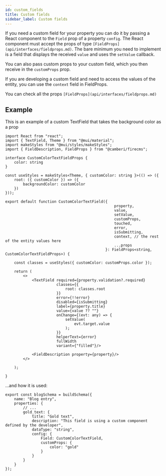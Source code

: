 ```yaml
---
id: custom_fields
title: Custom fields
sidebar_label: Custom fields
---
```


If you need a custom field for your property you can do it by passing a React
component to the `Field` prop of a property `config`. The React component must
accept the props of type `[FieldProps](api/interfaces/fieldprops.md)`.
The bare minimum you need to implement
is a field that displays the received `value` and uses the `setValue` callback.

You can also pass custom props to your custom field, which you then receive in
the `customProps` prop.

If you are developing a custom field and need to access the values of the
entity, you can use the `context` field in FieldProps.

You can check all the props `[FieldProps](api/interfaces/fieldprops.md)`

## Example

This is an example of a custom TextField that takes the background color as a prop

```tsx
import React from "react";
import { TextField, Theme } from "@mui/material";
import makeStyles from "@mui/styles/makeStyles";
import { FieldDescription, FieldProps } from "@camberi/firecms";

interface CustomColorTextFieldProps {
    color: string
}

const useStyles = makeStyles<Theme, { customColor: string }>(() => ({
    root: ({ customColor }) => ({
        backgroundColor: customColor
    })
}));

export default function CustomColorTextField({
                                                 property,
                                                 value,
                                                 setValue,
                                                 customProps,
                                                 touched,
                                                 error,
                                                 isSubmitting,
                                                 context, // the rest of the entity values here
                                                 ...props
                                             }: FieldProps<string, CustomColorTextFieldProps>) {

    const classes = useStyles({ customColor: customProps.color });

    return (
        <>
            <TextField required={property.validation?.required}
                       classes={{
                           root: classes.root
                       }}
                       error={!!error}
                       disabled={isSubmitting}
                       label={property.title}
                       value={value ?? ""}
                       onChange={(evt: any) => {
                           setValue(
                               evt.target.value
                           );
                       }}
                       helperText={error}
                       fullWidth
                       variant={"filled"}/>

            <FieldDescription property={property}/>
        </>

    );

}
```

...and how it is used:
```tsx
export const blogSchema = buildSchema({
    name: "Blog entry",
    properties: {
        // ...
        gold_text: {
            title: "Gold text",
            description: "This field is using a custom component defined by the developer",
            dataType: "string",
            config: {
                Field: CustomColorTextField,
                customProps: {
                    color: "gold"
                }
            }
        }
    }
});
```
